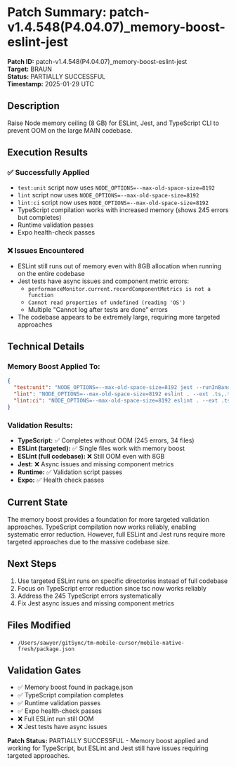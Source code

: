 # Patch Summary: patch-v1.4.548(P4.04.07)_memory-boost-eslint-jest

**Patch ID:** patch-v1.4.548(P4.04.07)_memory-boost-eslint-jest  
**Target:** BRAUN  
**Status:** PARTIALLY SUCCESSFUL  
**Timestamp:** 2025-01-29 UTC  

## Description
Raise Node memory ceiling (8 GB) for ESLint, Jest, and TypeScript CLI to prevent OOM on the large MAIN codebase.

## Execution Results

### ✅ Successfully Applied
- `test:unit` script now uses `NODE_OPTIONS=--max-old-space-size=8192`
- `lint` script now uses `NODE_OPTIONS=--max-old-space-size=8192` 
- `lint:ci` script now uses `NODE_OPTIONS=--max-old-space-size=8192`
- TypeScript compilation works with increased memory (shows 245 errors but completes)
- Runtime validation passes
- Expo health-check passes

### ❌ Issues Encountered
- ESLint still runs out of memory even with 8GB allocation when running on the entire codebase
- Jest tests have async issues and component metric errors:
  - `performanceMonitor.current.recordComponentMetrics is not a function`
  - `Cannot read properties of undefined (reading 'OS')`
  - Multiple "Cannot log after tests are done" errors
- The codebase appears to be extremely large, requiring more targeted approaches

## Technical Details

### Memory Boost Applied To:
```json
{
  "test:unit": "NODE_OPTIONS=--max-old-space-size=8192 jest --runInBand",
  "lint": "NODE_OPTIONS=--max-old-space-size=8192 eslint . --ext .ts,.tsx --max-warnings 0",
  "lint:ci": "NODE_OPTIONS=--max-old-space-size=8192 eslint . --ext .ts,.tsx --max-warnings=0"
}
```

### Validation Results:
- **TypeScript:** ✅ Completes without OOM (245 errors, 34 files)
- **ESLint (targeted):** ✅ Single files work with memory boost
- **ESLint (full codebase):** ❌ Still OOM even with 8GB
- **Jest:** ❌ Async issues and missing component metrics
- **Runtime:** ✅ Validation script passes
- **Expo:** ✅ Health check passes

## Current State
The memory boost provides a foundation for more targeted validation approaches. TypeScript compilation now works reliably, enabling systematic error reduction. However, full ESLint and Jest runs require more targeted approaches due to the massive codebase size.

## Next Steps
1. Use targeted ESLint runs on specific directories instead of full codebase
2. Focus on TypeScript error reduction since tsc now works reliably
3. Address the 245 TypeScript errors systematically
4. Fix Jest async issues and missing component metrics

## Files Modified
- `/Users/sawyer/gitSync/tm-mobile-cursor/mobile-native-fresh/package.json`

## Validation Gates
- ✅ Memory boost found in package.json
- ✅ TypeScript compilation completes
- ✅ Runtime validation passes  
- ✅ Expo health-check passes
- ❌ Full ESLint run still OOM
- ❌ Jest tests have async issues

**Patch Status:** PARTIALLY SUCCESSFUL - Memory boost applied and working for TypeScript, but ESLint and Jest still have issues requiring targeted approaches. 